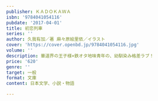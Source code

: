 ```yaml
---
publisher: ＫＡＤＯＫＡＷＡ
isbn: '9784041054116'
pubdate: '2017-04-01'
title: 初恋列車
series: ''
author: 久我有加／著 麻々原絵里依／イラスト
cover: 'https://cover.openbd.jp/9784041054116.jpg'
volume: ''
description: 華道界の王子様×鉄オタ地味青年の、幼馴染み格差ラブ！
price: '620'
genre: ''
target: 一般
format: 文庫
content: 日本文学、小説・物語

---
```

